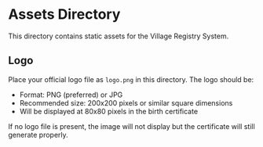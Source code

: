 # Assets Directory

This directory contains static assets for the Village Registry System.

## Logo

Place your official logo file as `logo.png` in this directory. The logo should be:
- Format: PNG (preferred) or JPG
- Recommended size: 200x200 pixels or similar square dimensions
- Will be displayed at 80x80 pixels in the birth certificate

If no logo file is present, the image will not display but the certificate will still generate properly.
